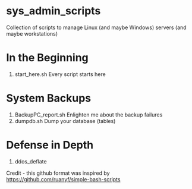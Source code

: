 # sys_admin_scripts
Collection of scripts to manage Linux (and maybe Windows) servers (and maybe workstations)
# In the Beginning
1. start_here.sh Every script starts here

# System Backups
1. BackupPC_report.sh Enlighten me about the backup failures
2. dumpdb.sh Dump your database (tables)

# Defense in Depth
1. ddos_deflate


Credit - this github format was inspired by https://github.com/ruanyf/simple-bash-scripts
